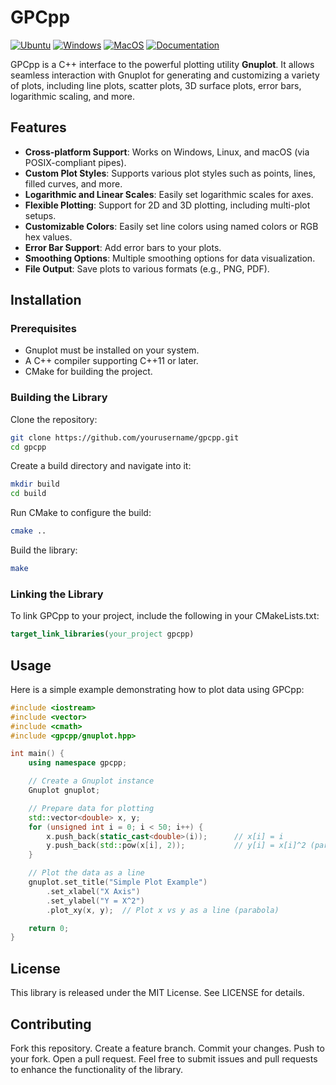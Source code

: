 # GPCpp

[![Ubuntu](https://github.com/Galfurian/gpcpp/actions/workflows/ubuntu.yml/badge.svg)](https://github.com/Galfurian/gpcpp/actions/workflows/ubuntu.yml)
[![Windows](https://github.com/Galfurian/gpcpp/actions/workflows/windows.yml/badge.svg)](https://github.com/Galfurian/gpcpp/actions/workflows/windows.yml)
[![MacOS](https://github.com/Galfurian/gpcpp/actions/workflows/macos.yml/badge.svg)](https://github.com/Galfurian/gpcpp/actions/workflows/macos.yml)
[![Documentation](https://github.com/Galfurian/gpcpp/actions/workflows/documentation.yml/badge.svg)](https://github.com/Galfurian/gpcpp/actions/workflows/documentation.yml)

GPCpp is a C++ interface to the powerful plotting utility **Gnuplot**. It allows seamless interaction with Gnuplot for generating and customizing a variety of plots, including line plots, scatter plots, 3D surface plots, error bars, logarithmic scaling, and more.

## Features

- **Cross-platform Support**: Works on Windows, Linux, and macOS (via POSIX-compliant pipes).
- **Custom Plot Styles**: Supports various plot styles such as points, lines, filled curves, and more.
- **Logarithmic and Linear Scales**: Easily set logarithmic scales for axes.
- **Flexible Plotting**: Support for 2D and 3D plotting, including multi-plot setups.
- **Customizable Colors**: Easily set line colors using named colors or RGB hex values.
- **Error Bar Support**: Add error bars to your plots.
- **Smoothing Options**: Multiple smoothing options for data visualization.
- **File Output**: Save plots to various formats (e.g., PNG, PDF).

## Installation

### Prerequisites

- Gnuplot must be installed on your system.
- A C++ compiler supporting C++11 or later.
- CMake for building the project.

### Building the Library

Clone the repository:

```bash
git clone https://github.com/yourusername/gpcpp.git
cd gpcpp
```

Create a build directory and navigate into it:

```bash
mkdir build
cd build
```

Run CMake to configure the build:

```bash
cmake ..
```

Build the library:

```bash
make
```

### Linking the Library

To link GPCpp to your project, include the following in your CMakeLists.txt:

```cmake
target_link_libraries(your_project gpcpp)
```

## Usage

Here is a simple example demonstrating how to plot data using GPCpp:

```cpp
#include <iostream>
#include <vector>
#include <cmath>
#include <gpcpp/gnuplot.hpp>

int main() {
    using namespace gpcpp;

    // Create a Gnuplot instance
    Gnuplot gnuplot;

    // Prepare data for plotting
    std::vector<double> x, y;
    for (unsigned int i = 0; i < 50; i++) {
        x.push_back(static_cast<double>(i));      // x[i] = i
        y.push_back(std::pow(x[i], 2));           // y[i] = x[i]^2 (parabola)
    }

    // Plot the data as a line
    gnuplot.set_title("Simple Plot Example")
        .set_xlabel("X Axis")
        .set_ylabel("Y = X^2")
        .plot_xy(x, y);  // Plot x vs y as a line (parabola)

    return 0;
}
```

## License

This library is released under the MIT License. See LICENSE for details.

## Contributing

Fork this repository.
Create a feature branch.
Commit your changes.
Push to your fork.
Open a pull request.
Feel free to submit issues and pull requests to enhance the functionality of the library.

